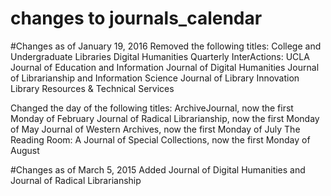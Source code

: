 changes to journals_calendar
=================

#Changes as of January 19, 2016
Removed the following titles: 
College and Undergraduate Libraries
Digital Humanities Quarterly
InterActions: UCLA Journal of Education and Information
Journal of Digital Humanities
Journal of Librarianship and Information Science
Journal of Library Innovation
Library Resources & Technical Services

Changed the day of the following titles:
ArchiveJournal, now the first Monday of February
Journal of Radical Librarianship, now the first Monday of May
Journal of Western Archives, now the first Monday of July
The Reading Room: A Journal of Special Collections, now the first Monday of August

#Changes as of March 5, 2015
Added Journal of Digital Humanities and Journal of Radical Librarianship
